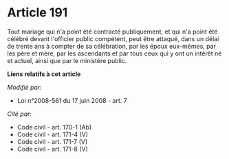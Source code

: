 # Article 191

Tout mariage qui n'a point été contracté publiquement, et qui n'a point été célébré devant l'officier public compétent, peut
être attaqué, dans un délai de trente ans à compter de sa célébration, par les époux eux-mêmes, par les père et mère, par les
ascendants et par tous ceux qui y ont un intérêt né et actuel, ainsi que par le ministère public.

**Liens relatifs à cet article**

_Modifié par_:

  - Loi n°2008-561 du 17 juin 2008 - art. 7

_Cité par_:

  - Code civil - art. 170-1 (Ab)
  - Code civil - art. 171-4 (V)
  - Code civil - art. 171-7 (V)
  - Code civil - art. 171-8 (V)
